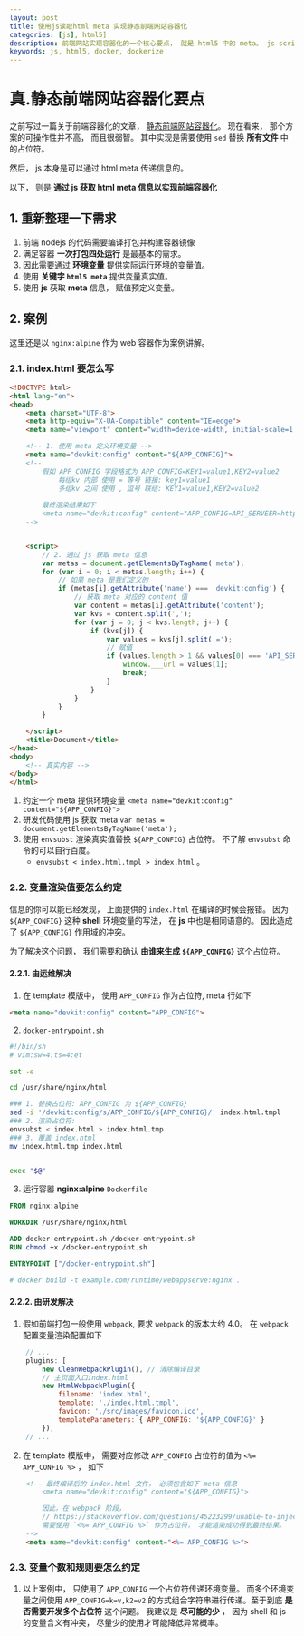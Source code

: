 ```yaml
---
layout: post
title: 使用js读取html meta 实现静态前端网站容器化
categories: [js], html5]
description: 前端网站实现容器化的一个核心要点， 就是 html5 中的 meta。 js script 通过自定义 meta 字段拿到环境变量
keywords: js, html5, docker, dockerize
---
```


# 真.静态前端网站容器化要点


之前写过一篇关于前端容器化的文章， [静态前端网站容器化](http://www.sodev.cc/2021/01/28/frontend-webapp-dockerize/)。 现在看来， 那个方案的可操作性并不高， 而且很弱智。 
其中实现是需要使用 `sed` 替换 **所有文件** 中的占位符。

然后， js 本身是可以通过 html meta 传递信息的。

以下， 则是 **通过 js 获取 html meta 信息以实现前端容器化**

## 1. 重新整理一下需求

1. 前端 nodejs 的代码需要编译打包并构建容器镜像
2. 满足容器 **一次打包四处运行** 是最基本的需求。
3. 因此需要通过 **环境变量** 提供实际运行环境的变量值。
4. 使用 **关键字 `html5 meta`** 提供变量真实值。
5. 使用 **js** 获取 **meta** 信息， 赋值预定义变量。


## 2. 案例

这里还是以 `nginx:alpine` 作为 web 容器作为案例讲解。

### 2.1. index.html 要怎么写

```html
<!DOCTYPE html>
<html lang="en">
<head>
    <meta charset="UTF-8">
    <meta http-equiv="X-UA-Compatible" content="IE=edge">
    <meta name="viewport" content="width=device-width, initial-scale=1.0">

    <!-- 1. 使用 meta 定义环境变量 -->
    <meta name="devkit:config" content="${APP_CONFIG}">
    <!-- 
        假如 APP_CONFIG 字段格式为 APP_CONFIG=KEY1=value1,KEY2=value2
            每组kv 内部 使用 = 等号 链接: key1=value1
            多组kv 之间 使用 , 逗号 联结: KEY1=value1,KEY2=value2
        
        最终渲染结果如下
        <meta name="devkit:config" content="APP_CONFIG=API_SERVEER=http://exmaple.com,REMOTE_SERVER=http://example.cn">
    -->


    <script>
        // 2. 通过 js 获取 meta 信息
        var metas = document.getElementsByTagName('meta');
        for (var i = 0; i < metas.length; i++) {
            // 如果 meta 是我们定义的
            if (metas[i].getAttribute('name') === 'devkit:config') {
                // 获取 meta 对应的 content 值
                var content = metas[i].getAttribute('content');
                var kvs = content.split(',');
                for (var j = 0; j < kvs.length; j++) {
                    if (kvs[j]) {
                        var values = kvs[j].split('=');
                        // 赋值
                        if (values.length > 1 && values[0] === 'API_SERVEER') {
                            window.___url = values[1];
                            break;
                        }
                    }
                }
            }
        }

    </script>
    <title>Document</title>
</head>
<body>
    <!-- 真实内容 -->
</body>
</html>
```


1. 约定一个 meta 提供环境变量 `<meta name="devkit:config" content="${APP_CONFIG}">`
2. 研发代码使用 js 获取 meta `var metas = document.getElementsByTagName('meta');`
3. 使用 `envsubst` 渲染真实值替换 `${APP_CONFIG}` 占位符。 不了解 `envsubst` 命令的可以自行百度。
    + `envsubst < index.html.tmpl > index.html` 。 


### 2.2. 变量渲染值要怎么约定

信息的你可以能已经发现， 上面提供的 `index.html` 在编译的时候会报错。
因为 `${APP_CONFIG}` 这种 **shell** 环境变量的写法， 在 **js** 中也是相同语意的。
因此造成了 `${APP_CONFIG}` 作用域的冲突。

为了解决这个问题， 我们需要和确认 **由谁来生成 `${APP_CONFIG}`** 这个占位符。

#### 2.2.1. 由运维解决

1. 在 template 模版中， 使用 `APP_CONFIG` 作为占位符, meta 行如下

```html
<meta name="devkit:config" content="APP_CONFIG">
``` 

2. `docker-entrypoint.sh`

```bash
#!/bin/sh
# vim:sw=4:ts=4:et

set -e

cd /usr/share/nginx/html

### 1. 替换占位符: APP_CONFIG 为 ${APP_CONFIG}
sed -i '/devkit:config/s/APP_CONFIG/${APP_CONFIG}/' index.html.tmpl
### 2. 渲染占位符:
envsubst < index.html > index.html.tmp
### 3. 覆盖 index.html
mv index.html.tmp index.html


exec "$@"
```

3. 运行容器 **nginx:alpine** `Dockerfile`

```Dockerfile
FROM nginx:alpine

WORKDIR /usr/share/nginx/html

ADD docker-entrypoint.sh /docker-entrypoint.sh
RUN chmod +x /docker-entrypoint.sh

ENTRYPOINT ["/docker-entrypoint.sh"]

# docker build -t example.com/runtime/webappserve:nginx .
```


#### 2.2.2. 由研发解决

1. 假如前端打包一般使用 `webpack`, 要求 `webpack` 的版本大约 4.0。
  在 `webpack` 配置变量渲染配置如下

```js
    // ...
    plugins: [
        new CleanWebpackPlugin(), // 清除编译目录
        // 主页面入口index.html
        new HtmlWebpackPlugin({
            filename: 'index.html',
            template: './index.html.tmpl',
            favicon: './src/images/favicon.ico',
            templateParameters: { APP_CONFIG: '${APP_CONFIG}' }
        }),
    // ...
```

2. 在 template 模版中， 需要对应修改 `APP_CONFIG` 占位符的值为 `<%= APP_CONFIG %>` ， 如下

```html
    <!-- 最终编译后的 index.html 文件， 必须包含如下 meta 信息
        <meta name="devkit:config" content="${APP_CONFIG}">

        因此，在 webpack 阶段，
        // https://stackoverflow.com/questions/45223299/unable-to-inject-data-into-template-with-html-webpack-plugin
        需要使用 `<%= APP_CONFIG %>` 作为占位符， 才能渲染成功得到最终结果。
    -->
    <meta name="devkit:config" content="<%= APP_CONFIG %>">

```

### 2.3. 变量个数和规则要怎么约定

1. 以上案例中， 只使用了 `APP_CONFIG` 一个占位符传递环境变量。 而多个环境变量之间使用 `APP_CONFIG=k=v,k2=v2` 的方式组合字符串进行传递。至于到底 **是否需要开发多个占位符** 这个问题。 我建议是 **尽可能的少** ， 因为 shell 和 js 的变量含义有冲突， 尽量少的使用才可能降低异常概率。

